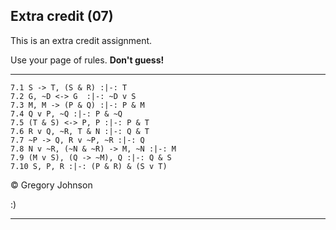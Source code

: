 ## Extra credit (07)

This is an extra credit assignment.

Use your page of rules. **Don't guess!**

---

~~~{.ProofChecker .JohnsonSL options="fonts tabindent render" guides="fitch" points="1" late-credit="1"}
7.1 S -> T, (S & R) :|-: T 
7.2 G, ~D <-> G  :|-: ~D v S
7.3 M, M -> (P & Q) :|-: P & M
7.4 Q v P, ~Q :|-: P & ~Q
7.5 (T & S) <-> P, P :|-: P & T 
7.6 R v Q, ~R, T & N :|-: Q & T
7.7 ~P -> Q, R v ~P, ~R :|-: Q
7.8 N v ~R, (~N & ~R) -> M, ~N :|-: M
7.9 (M v S), (Q -> ~M), Q :|-: Q & S
7.10 S, P, R :|-: (P & R) & (S v T)
~~~

<p>&copy; <script>document.write(new Date().getFullYear())</script> Gregory Johnson</p> :)
 
---